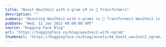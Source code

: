 ```yaml
---
title: "Boost Wav2Vec2 with n-gram LM in 🤗 Transformers"
description: ""
summary: "Boosting Wav2Vec2 with n-grams in 🤗 Transformers Wav2Vec2 is a popular pre-trained model for speech ..."
pubDate: "Wed, 12 Jan 2022 00:00:00 GMT"
source: "Hugging Face Blog"
url: "https://huggingface.co/blog/wav2vec2-with-ngram"
thumbnail: "https://huggingface.co/blog/assets/44_boost_wav2vec2_ngram/wav2vec2_ngram.png"
---
```


